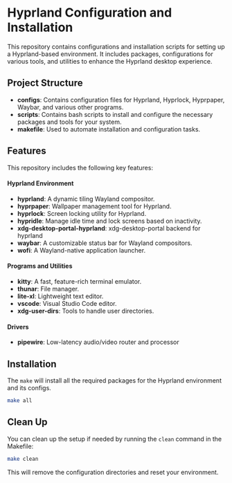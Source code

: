 # Hyprland Configuration and Installation

This repository contains configurations and installation scripts for setting up a Hyprland-based environment. It includes packages, configurations for various tools, and utilities to enhance the Hyprland desktop experience.

## Project Structure

- **configs**: Contains configuration files for Hyprland, Hyprlock, Hyprpaper, Waybar, and various other programs.
- **scripts**: Contains bash scripts to install and configure the necessary packages and tools for your system.
- **makefile**: Used to automate installation and configuration tasks.

## Features

This repository includes the following key features:

#### Hyprland Environment

- **hyprland**: A dynamic tiling Wayland compositor.
- **hyprpaper**: Wallpaper management tool for Hyprland.
- **hyprlock**: Screen locking utility for Hyprland.
- **hypridle**: Manage idle time and lock screens based on inactivity.
- **xdg-desktop-portal-hyprland**: xdg-desktop-portal backend for hyprland
- **waybar**: A customizable status bar for Wayland compositors.
- **wofi**: A Wayland-native application launcher.

#### Programs and Utilities

- **kitty**: A fast, feature-rich terminal emulator.
- **thunar**: File manager.
- **lite-xl**: Lightweight text editor.
- **vscode**: Visual Studio Code editor.
- **xdg-user-dirs**: Tools to handle user directories.

#### Drivers

- **pipewire**: Low-latency audio/video router and processor

## Installation

The `make` will install all the required packages for the Hyprland environment and its configs.

```bash
make all
```

## Clean Up

You can clean up the setup if needed by running the `clean` command in the Makefile:

```bash
make clean
```

This will remove the configuration directories and reset your environment.